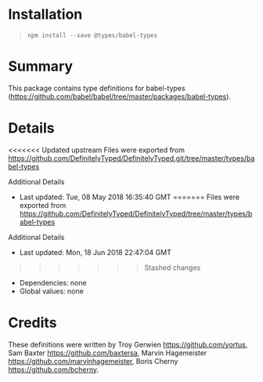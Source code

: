 # Installation
> `npm install --save @types/babel-types`

# Summary
This package contains type definitions for babel-types (https://github.com/babel/babel/tree/master/packages/babel-types).

# Details
<<<<<<< Updated upstream
Files were exported from https://github.com/DefinitelyTyped/DefinitelyTyped.git/tree/master/types/babel-types

Additional Details
 * Last updated: Tue, 08 May 2018 16:35:40 GMT
=======
Files were exported from https://github.com/DefinitelyTyped/DefinitelyTyped/tree/master/types/babel-types

Additional Details
 * Last updated: Mon, 18 Jun 2018 22:47:04 GMT
>>>>>>> Stashed changes
 * Dependencies: none
 * Global values: none

# Credits
These definitions were written by Troy Gerwien <https://github.com/yortus>, Sam Baxter <https://github.com/baxtersa>, Marvin Hagemeister <https://github.com/marvinhagemeister>, Boris Cherny <https://github.com/bcherny>.
